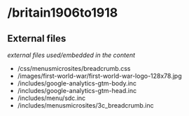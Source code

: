 #  /britain1906to1918

## External files
_external files used/embedded in the content_

 - /css/menusmicrosites/breadcrumb.css
 - /images/first-world-war/first-world-war-logo-128x78.jpg
 - /includes/google-analytics-gtm-body.inc
 - /includes/google-analytics-gtm-head.inc
 - /includes/menu/sdc.inc
 - /includes/menusmicrosites/3c_breadcrumb.inc
